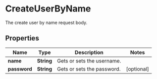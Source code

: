 

# CreateUserByName

The create user by name request body.

## Properties

| Name | Type | Description | Notes |
|------------ | ------------- | ------------- | -------------|
|**name** | **String** | Gets or sets the username. |  |
|**password** | **String** | Gets or sets the password. |  [optional] |



